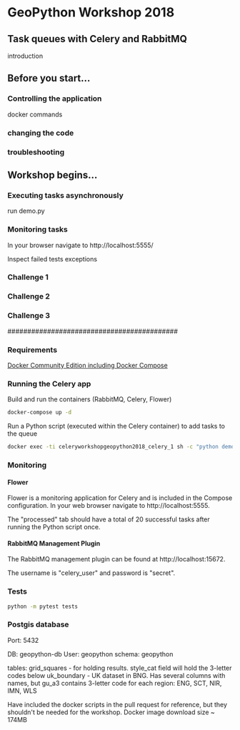 # GeoPython Workshop 2018
## Task queues with Celery and RabbitMQ

introduction

## Before you start...

### Controlling the application
docker commands

### changing the code

### troubleshooting

## Workshop begins...

### Executing tasks asynchronously
run demo.py

### Monitoring tasks

In your browser navigate to http://localhost:5555/

Inspect failed tests exceptions


### Challenge 1
### Challenge 2
### Challenge 3

###########################################

### Requirements

[Docker Community Edition including Docker Compose](https://www.docker.com/community-edition)

### Running the Celery app

Build and run the containers (RabbitMQ, Celery, Flower)
```bash
docker-compose up -d
```

Run a Python script (executed within the Celery container) to add tasks to the queue
```bash
docker exec -ti celeryworkshopgeopython2018_celery_1 sh -c "python demo.py"
```

### Monitoring

#### Flower

Flower is a monitoring application for Celery and is included in the Compose configuration. In your web browser navigate to http://localhost:5555.

The "processed" tab should have a total of 20 successful tasks after running the Python script once.

#### RabbitMQ Management Plugin

The RabbitMQ management plugin can be found at http://localhost:15672.

The username is "celery_user" and password is "secret".

### Tests

```bash
python -m pytest tests
```

### Postgis database
Port: 5432

DB: geopython-db
User: geopython
schema: geopython

tables: grid_squares - for holding results. style_cat field will hold the 3-letter codes below
uk_boundary - UK dataset in BNG. Has several columns with names, but gu_a3 contains 3-letter code for each region: ENG, SCT, NIR, IMN, WLS

Have included the docker scripts in the pull request for reference, but they shouldn't be needed for the workshop. Docker image download size ~ 174MB
